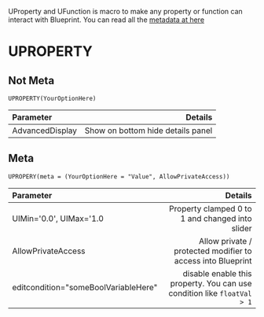 UProperty and UFunction is macro to make any property or function can interact with Blueprint. You can read all the [metadata at here](https://docs.unrealengine.com/en-US/Programming/UnrealArchitecture/Reference/Metadata/index.html) 

# UPROPERTY

## Not Meta

`UPROPERTY(YourOptionHere)`

| Parameter       |                           Details |
| :-------------- | --------------------------------: |
| AdvancedDisplay | Show on bottom hide details panel |


## Meta

`UPROPERY(meta = (YourOptionHere = "Value", AllowPrivateAccess))`

| Parameter                            |                                                                 Details |
| :----------------------------------- | ----------------------------------------------------------------------: |
| UIMin='0.0', UIMax='1.0              |                         Property clamped 0 to 1 and changed into slider |
| AllowPrivateAccess                   |             Allow private / protected modifier to access into Blueprint |
| editcondition="someBoolVariableHere" | disable enable this property. You can use condition like `floatVal > 1` |
